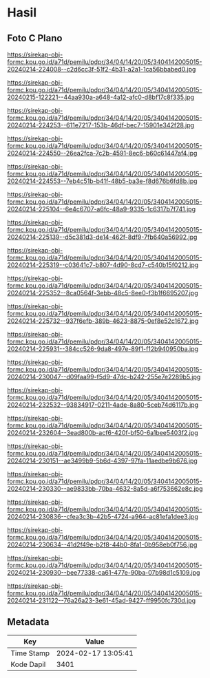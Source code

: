 # Hasil

## Foto C Plano

https://sirekap-obj-formc.kpu.go.id/a71d/pemilu/pdpr/34/04/14/20/05/3404142005015-20240214-224008--c2d6cc3f-51f2-4b31-a2a1-1ca56bbabed0.jpg

https://sirekap-obj-formc.kpu.go.id/a71d/pemilu/pdpr/34/04/14/20/05/3404142005015-20240215-122221--44aa930a-a648-4a12-afc0-d8bf17c8f335.jpg

https://sirekap-obj-formc.kpu.go.id/a71d/pemilu/pdpr/34/04/14/20/05/3404142005015-20240214-224253--611e7217-153b-46df-bec7-15901e342f28.jpg

https://sirekap-obj-formc.kpu.go.id/a71d/pemilu/pdpr/34/04/14/20/05/3404142005015-20240214-224550--26ea2fca-7c2b-4591-8ec6-b60c61447af4.jpg

https://sirekap-obj-formc.kpu.go.id/a71d/pemilu/pdpr/34/04/14/20/05/3404142005015-20240214-224553--7eb4c51b-b41f-48b5-ba3e-f8d676b6fd8b.jpg

https://sirekap-obj-formc.kpu.go.id/a71d/pemilu/pdpr/34/04/14/20/05/3404142005015-20240214-225104--6e4c6707-a6fc-48a9-9335-1c6317b7f741.jpg

https://sirekap-obj-formc.kpu.go.id/a71d/pemilu/pdpr/34/04/14/20/05/3404142005015-20240214-225139--d5c381d3-de14-462f-8df9-7fb640a56992.jpg

https://sirekap-obj-formc.kpu.go.id/a71d/pemilu/pdpr/34/04/14/20/05/3404142005015-20240214-225319--c03641c7-b807-4d90-8cd7-c540b15f0212.jpg

https://sirekap-obj-formc.kpu.go.id/a71d/pemilu/pdpr/34/04/14/20/05/3404142005015-20240214-225352--8ca0564f-3ebb-48c5-8ee0-f3b1f6695207.jpg

https://sirekap-obj-formc.kpu.go.id/a71d/pemilu/pdpr/34/04/14/20/05/3404142005015-20240214-225732--937f6efb-389b-4623-8875-0ef8e52c1672.jpg

https://sirekap-obj-formc.kpu.go.id/a71d/pemilu/pdpr/34/04/14/20/05/3404142005015-20240214-225931--384cc526-9da8-497e-89f1-f12b940950ba.jpg

https://sirekap-obj-formc.kpu.go.id/a71d/pemilu/pdpr/34/04/14/20/05/3404142005015-20240214-230047--d09faa99-f5d9-47dc-b242-255e7e2289b5.jpg

https://sirekap-obj-formc.kpu.go.id/a71d/pemilu/pdpr/34/04/14/20/05/3404142005015-20240214-232532--93834917-0211-4ade-8a80-5ceb74d6117b.jpg

https://sirekap-obj-formc.kpu.go.id/a71d/pemilu/pdpr/34/04/14/20/05/3404142005015-20240214-232604--3ead800b-acf6-420f-bf50-6a1bee5403f2.jpg

https://sirekap-obj-formc.kpu.go.id/a71d/pemilu/pdpr/34/04/14/20/05/3404142005015-20240214-230151--ae3499b9-5b6d-4397-97fa-11aedbe9b676.jpg

https://sirekap-obj-formc.kpu.go.id/a71d/pemilu/pdpr/34/04/14/20/05/3404142005015-20240214-230330--ae9833bb-70ba-4632-8a5d-a6f753662e8c.jpg

https://sirekap-obj-formc.kpu.go.id/a71d/pemilu/pdpr/34/04/14/20/05/3404142005015-20240214-230836--cfea3c3b-42b5-4724-a964-ac81efa1dee3.jpg

https://sirekap-obj-formc.kpu.go.id/a71d/pemilu/pdpr/34/04/14/20/05/3404142005015-20240214-230634--41d2f49e-b2f8-44b0-8fa1-0b958eb0f756.jpg

https://sirekap-obj-formc.kpu.go.id/a71d/pemilu/pdpr/34/04/14/20/05/3404142005015-20240214-230930--bee77338-ca61-477e-90ba-07b98d1c5109.jpg

https://sirekap-obj-formc.kpu.go.id/a71d/pemilu/pdpr/34/04/14/20/05/3404142005015-20240214-231122--76a26a23-3e61-45ad-9427-ff9950fc730d.jpg


## Metadata

| Key        | Value               |
| ---------- | ------------------- |
| Time Stamp | 2024-02-17 13:05:41 |
| Kode Dapil | 3401                |



